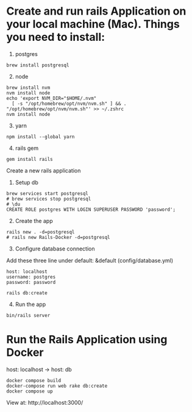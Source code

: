 # Create and run rails Application on your local machine (Mac). Things you need to install:

1. postgres
```
brew install postgresql
```

2. node
```
brew install nvm
nvm install node
echo 'export NVM_DIR="$HOME/.nvm"
  [ -s "/opt/homebrew/opt/nvm/nvm.sh" ] && . "/opt/homebrew/opt/nvm/nvm.sh"' >> ~/.zshrc
nvm install node
```

3. yarn
```
npm install --global yarn
```

4. rails gem
```
gem install rails
```


Create a new rails application

1. Setup db
```
brew services start postgresql
# brew services stop postgresql
# \du
CREATE ROLE postgres WITH LOGIN SUPERUSER PASSWORD 'password';
```

2. Create the app
```
rails new . -d=postgresql
# rails new Rails-Docker -d=postgresql
```

3. Configure database connection

Add these three line under default: &default (config/database.yml)
```
host: localhost
username: postgres
password: password
```

```
rails db:create
```

4. Run the app
```
bin/rails server
```

# Run the Rails Application using Docker

host: localhost -> host: db

```
docker compose build
docker-compose run web rake db:create
docker compose up
```

View at: http://localhost:3000/

